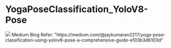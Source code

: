 # YogaPoseClassification_YoloV8-Pose
<img src="https://miro.medium.com/v2/resize:fit:4800/format:webp/1*Jvuj0kjwyuElEoEVrSKsug.jpeg">
Medium Blog Refer: "https://medium.com/@jaykumaran2217/yoga-pose-classification-using-yolov8-pose-a-comprehensive-guide-e103b3d6103d"

